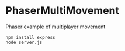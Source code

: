 # PhaserMultiMovement
Phaser example of multiplayer movement

    npm install express
    node server.js
